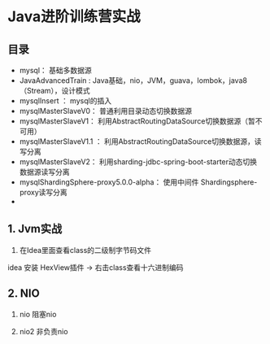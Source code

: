 # Java进阶训练营实战

## 目录

- mysql： 基础多数据源
- JavaAdvancedTrain : Java基础，nio，JVM，guava，lombok，java8（Stream），设计模式
- mysqlInsert ： mysql的插入
- mysqlMasterSlaveV0： 普通利用目录动态切换数据源
- mysqlMasterSlaveV1： 利用AbstractRoutingDataSource切换数据源（暂不可用）
- mysqlMasterSlaveV1.1  ： 利用AbstractRoutingDataSource切换数据源，读写分离
- mysqlMasterSlaveV2： 利用sharding-jdbc-spring-boot-starter动态切换数据源读写分离
- mysqlShardingSphere-proxy5.0.0-alpha： 使用中间件 Shardingsphere-proxy读写分离
- 


## 1. Jvm实战

1. 在Idea里面查看class的二级制字节码文件

idea 安装 HexView插件 -> 右击class查看十六进制编码

## 2. NIO 
1. nio 阻塞nio

2. nio2 非负责nio
